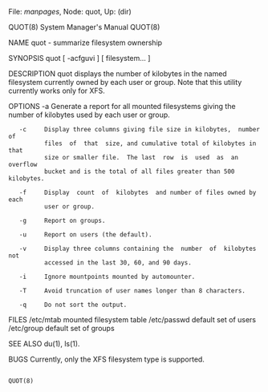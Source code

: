 File: *manpages*,  Node: quot,  Up: (dir)

QUOT(8)                     System Manager's Manual                    QUOT(8)



NAME
       quot - summarize filesystem ownership

SYNOPSIS
       quot [ -acfguvi ] [ filesystem... ]

DESCRIPTION
       quot displays the number of kilobytes in the named filesystem currently
       owned by each user or group. Note that  this  utility  currently  works
       only for XFS.

OPTIONS
       -a     Generate  a report for all mounted filesystems giving the number
              of kilobytes used by each user or group.

       -c     Display three columns giving file size in kilobytes,  number  of
              files  of  that  size, and cumulative total of kilobytes in that
              size or smaller file.  The last  row  is  used  as  an  overflow
              bucket and is the total of all files greater than 500 kilobytes.

       -f     Display  count  of  kilobytes  and number of files owned by each
              user or group.

       -g     Report on groups.

       -u     Report on users (the default).

       -v     Display three columns containing the  number  of  kilobytes  not
              accessed in the last 30, 60, and 90 days.

       -i     Ignore mountpoints mounted by automounter.

       -T     Avoid truncation of user names longer than 8 characters.

       -q     Do not sort the output.

FILES
       /etc/mtab           mounted filesystem table
       /etc/passwd         default set of users
       /etc/group          default set of groups

SEE ALSO
       du(1), ls(1).

BUGS
       Currently, only the XFS filesystem type is supported.



                                                                       QUOT(8)
